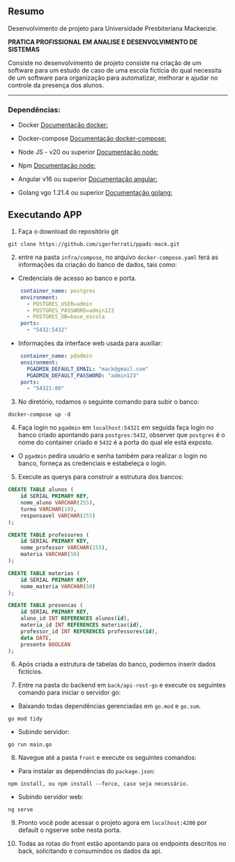 ## Resumo

Desenvolvimento de projeto para Universidade Presbiteriana Mackenzie.

**PRATICA PROFISSIONAL EM ANALISE E DESENVOLVIMENTO DE SISTEMAS**

Consiste no desenvolvimento de projeto consiste na criação de um software para um estudo de caso de uma escola fictícia do qual necessita de um software para organização para automatizar, melhorar e ajudar no controle da presença dos alunos.

---

### Dependências:

- Docker
[Documentação docker:](https://docs.docker.com/engine/install/)

- Docker-compose
[Documentação docker-compose:](https://docs.docker.com/compose/install/)

- Node JS - v20 ou superior [Documentação node:](https://nodejs.org/en/download)
- Npm [Documentação node:](https://nodejs.org/en/download)

- Angular v16 ou superior
[Documentação angular:](https://angular.io/guide/setup-local)

- Golang vgo 1.21.4 ou superior
[Documentação golang:](https://go.dev/doc/install)

## Executando APP

1. Faça o download do repositório git

```
git clone https://github.com/igorferrati/ppads-mack.git
```

2. entre na pasta ```infra/compose```, no arquivo ```docker-compose.yaml``` terá as informações da criação do banco de dados, tais como:

- Credenciais de acesso ao banco e porta.

```yaml
    container_name: postgres
    environment:
      - POSTGRES_USER=admin
      - POSTGRES_PASSWORD=admin123
      - POSTGRES_DB=base_escola
    ports:
      - "5432:5432"
```
- Informações da interface web usada para auxiliar:

```yaml
    container_name: pdadmin
    environment:
      PGADMIN_DEFAULT_EMAIL: "mack@gmail.com"
      PGADMIN_DEFAULT_PASSWORD: "admin123"
    ports:
      - "54321:80"
```

3. No diretório, rodamos o seguinte comando para subir o banco:

```
docker-compose up -d
```

4. Faça login no ```pgadmin``` em ```localhost:54321``` em seguida faça login no banco criado apontando para ```postgres:5432```, observer que ```postgres``` é o nome do container criado e ```5432``` é a porta do qual ele está exposto. 

- O ```pgadmin``` pedira usuário e senha também para realizar o login no banco, forneça as credenciais e estabeleça o login.

5. Execute as querys para construir a estrutura dos bancos:

```SQL
CREATE TABLE alunos (
    id SERIAL PRIMARY KEY,
    nome_aluno VARCHAR(255),
    turma VARCHAR(10),
    responsavel VARCHAR(255)
);
```

```SQL
CREATE TABLE professores (
    id SERIAL PRIMARY KEY,
    nome_professor VARCHAR(255),
    materia VARCHAR(50)
);
```

```SQL
CREATE TABLE materias (
    id SERIAL PRIMARY KEY,
    nome_materia VARCHAR(50)
);
```

```SQL
CREATE TABLE presencas (
    id SERIAL PRIMARY KEY,
    aluno_id INT REFERENCES alunos(id),
    materia_id INT REFERENCES materias(id),
    professor_id INT REFERENCES professores(id),
    data DATE,
    presente BOOLEAN
);
```

6. Após criada a estrutura de tabelas do banco, podemos inserir dados ficticios.

7. Entre na pasta do backend em ```back/api-rest-go``` e execute os seguintes comando para iniciar o servidor go:

- Baixando todas dependências gerenciadas em ```go.mod``` e ```go.sum```.

```
go mod tidy
```

- Subindo servidor:
```
go run main.go
```

8. Navegue até a pasta ```front``` e execute os seguintes comandos:

- Para instalar as dependências do ```package.json```:

```
npm install, ou npm install --force, caso seja necessário.
```

- Subindo servidor web:

```
ng serve
```

9. Pronto você pode acessar o projeto agora em ```localhost:4200``` por default o ngserve sobe nesta porta.

10. Todas as rotas do front estão apontando para os endpoints descritos no back, solicitando e consumindos os dados da api.

